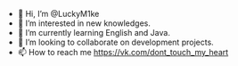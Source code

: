 - 👋 Hi, I’m @LuckyM1ke
- 👀 I’m interested in new knowledges.
- 🌱 I’m currently learning English and Java.
- 💞️ I’m looking to collaborate on development projects.
- 📫 How to reach me https://vk.com/dont_touch_my_heart

<!---
LuckyM1ke/LuckyM1ke is a ✨ special ✨ repository because its `README.md` (this file) appears on your GitHub profile.
You can click the Preview link to take a look at your changes.
--->
